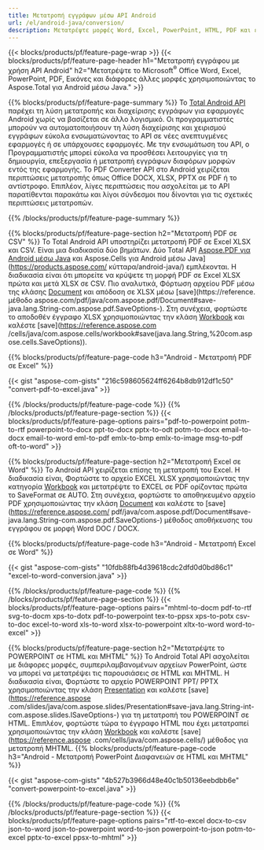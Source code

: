 ```yaml
---
title: Μετατροπή εγγράφων μέσω API Android 
url: /el/android-java/conversion/
description: Μετατρέψτε μορφές Word, Excel, PowerPoint, HTML, PDF και εικόνας χρησιμοποιώντας το API μετατροπής Android. Android μετατροπή Office docx, xlsx, pptx σε PDF. 
---
```


{{< blocks/products/pf/feature-page-wrap >}}
{{< blocks/products/pf/feature-page-header h1="Μετατροπή εγγράφου με χρήση API Android" h2="Μετατρέψτε το Microsoft<sup>&reg;</sup> Office Word, Excel, PowerPoint, PDF, Εικόνες και διάφορες άλλες μορφές χρησιμοποιώντας το Aspose.Total για Android μέσω Java." >}}

{{% blocks/products/pf/feature-page-summary %}}
Το [Total Android API](https://products.aspose.com/total/android-java/) παρέχει τη λύση μετατροπής και διαχείρισης εγγράφων για εφαρμογές Android χωρίς να βασίζεται σε άλλο λογισμικό. Οι προγραμματιστές μπορούν να αυτοματοποιήσουν τη λύση διαχείρισης και χειρισμού εγγράφων εύκολα ενσωματώνοντας το API σε νέες ανεπτυγμένες εφαρμογές ή σε υπάρχουσες εφαρμογές. Με την ενσωμάτωση του API, ο Προγραμματιστής μπορεί εύκολα να προσθέσει λειτουργίες για τη δημιουργία, επεξεργασία ή μετατροπή εγγράφων διαφόρων μορφών εντός της εφαρμογής. Το PDF Converter API στο Android χειρίζεται περιπτώσεις μετατροπής όπως Office DOCX, XLSX, PPTX σε PDF ή το αντίστροφο. Επιπλέον, λίγες περιπτώσεις που ασχολείται με το API παρατίθενται παρακάτω και λίγοι σύνδεσμοι που δίνονται για τις σχετικές περιπτώσεις μετατροπών. 

{{% /blocks/products/pf/feature-page-summary  %}}

{{% blocks/products/pf/feature-page-section  h2="Μετατροπή PDF σε CSV" %}}
Το Total Android API υποστηρίζει μετατροπή PDF σε Excel XLSX και CSV. Είναι μια διαδικασία δύο βημάτων. Δύο Total API [Aspose.PDF για Android μέσω Java](https://products.aspose.com/pdf/android-java/) και Aspose.Cells για Android μέσω Java](https://products.aspose.com/ κύτταρα/android-java/) εμπλέκονται. Η διαδικασία είναι ότι μπορείτε να κρύψετε τη μορφή PDF σε Excel XLSX πρώτα και μετά XLSX σε CSV. Πιο αναλυτικά, Φόρτωση αρχείου PDF μέσω της κλάσης [Document](https://reference.aspose.com/pdf/java/com.aspose.pdf/Document) και απόδοση σε XLSX μέσω [save](https://reference. μέθοδο aspose.com/pdf/java/com.aspose.pdf/Document#save-java.lang.String-com.aspose.pdf.SaveOptions-). Στη συνέχεια, φορτώστε το αποδοθέν έγγραφο XLSX χρησιμοποιώντας την κλάση [Workbook](https://reference.aspose.com/cells/java/com.aspose.cells/Workbook) και καλέστε [save](https://reference.aspose.com /cells/java/com.aspose.cells/workbook#save(java.lang.String,%20com.aspose.cells.SaveOptions)).

{{% blocks/products/pf/feature-page-code h3="Android - Μετατροπή PDF σε Excel" %}}

{{< gist "aspose-com-gists" "216c598605624ff6264b8db912df1c50" "convert-pdf-to-excel.java" >}}

{{% /blocks/products/pf/feature-page-code  %}}
{{% /blocks/products/pf/feature-page-section %}}
{{< blocks/products/pf/feature-page-options pairs="pdf-to-powerpoint potm-to-rtf powerpoint-to-docx ppt-to-docx pptx-to-odt potm-to-docx email-to-docx email-to-word eml-to-pdf emlx-to-bmp emlx-to-image msg-to-pdf oft-to-word" >}}


{{% blocks/products/pf/feature-page-section  h2="Μετατροπή Excel σε Word" %}}
Το Android API χειρίζεται επίσης τη μετατροπή του Excel. Η διαδικασία είναι, Φορτώστε το αρχείο EXCEL XLSX χρησιμοποιώντας την κατηγορία [Workbook](https://reference.aspose.com/cells/java/com.aspose.cells/Workbook) και μετατρέψτε το EXCEL σε PDF ορίζοντας πρώτα το SaveFormat σε AUTO. Στη συνέχεια, φορτώστε το αποθηκευμένο αρχείο PDF χρησιμοποιώντας την κλάση [Document](https://reference.aspose.com/pdf/java/com.aspose.pdf/Document) και καλέστε το [save](https://reference.aspose.com/ pdf/java/com.aspose.pdf/Document#save-java.lang.String-com.aspose.pdf.SaveOptions-) μέθοδος αποθήκευσης του εγγράφου σε μορφή Word DOC / DOCX.

{{% blocks/products/pf/feature-page-code h3="Android - Μετατροπή Excel σε Word" %}}

{{< gist "aspose-com-gists" "10fdb88fb4d39618cdc2dfd0d0bd86c1" "excel-to-word-conversion.java" >}}

{{% /blocks/products/pf/feature-page-code  %}}
{{% /blocks/products/pf/feature-page-section %}}
{{< blocks/products/pf/feature-page-options pairs="mhtml-to-docm pdf-to-rtf svg-to-docm xps-to-dotx pdf-to-powerpoint tex-to-ppsx xps-to-potx csv-to-doc excel-to-word xls-to-word xlsx-to-powerpoint xltx-to-word word-to-excel" >}}

{{% blocks/products/pf/feature-page-section  h2="Μετατρέψτε το POWERPOINT σε HTML και MHTML" %}}
Το Android Total API ασχολείται με διάφορες μορφές, συμπεριλαμβανομένων αρχείων PowerPoint, ώστε να μπορεί να μετατρέψει τις παρουσιάσεις σε HTML και MHTML. Η διαδικασία είναι, Φορτώστε το αρχείο POWERPOINT PPT/ PPTX χρησιμοποιώντας την κλάση [Presentation](https://reference.aspose.com/slides/java/com.aspose.slides/Presentation) και καλέστε [save](https://reference.aspose .com/slides/java/com.aspose.slides/Presentation#save-java.lang.String-int-com.aspose.slides.ISaveOptions-) για τη μετατροπή του POWERPOINT σε HTML. Επιπλέον, φορτώστε τώρα το έγγραφο HTML που έχει μετατραπεί χρησιμοποιώντας την κλάση [Workbook](https://reference.aspose.com/cells/java/com.aspose.cells/Workbook) και καλέστε [save](https://reference.aspose .com/cells/java/com.aspose.cells/) μέθοδος για μετατροπή MHTML. 
{{% blocks/products/pf/feature-page-code h3="Android - Μετατροπή PowerPoint Διαφανειών σε HTML και MHTML" %}}

{{< gist "aspose-com-gists" "4b527b3966d48e40c1b50136eebdbb6e" "convert-powerpoint-to-excel.java" >}}


{{% /blocks/products/pf/feature-page-code  %}}
{{% /blocks/products/pf/feature-page-section %}}
{{< blocks/products/pf/feature-page-options pairs="rtf-to-excel docx-to-csv json-to-word json-to-powerpoint word-to-json powerpoint-to-json potm-to-excel pptx-to-excel ppsx-to-mhtml" >}}